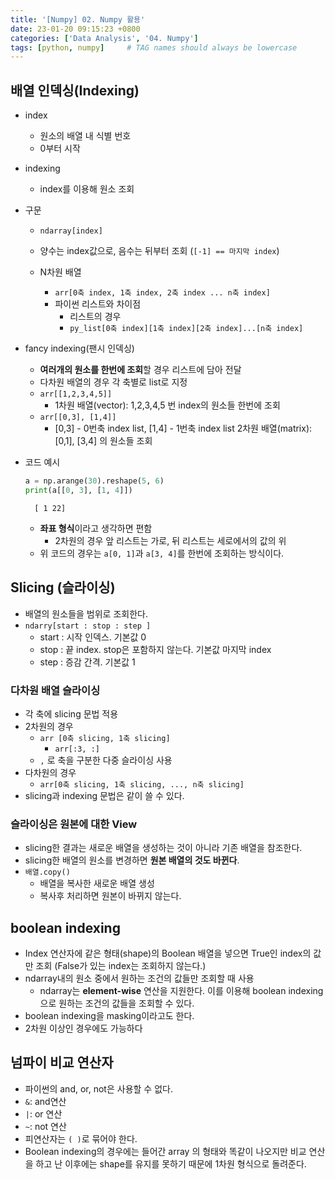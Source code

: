 ```yaml
---
title: '[Numpy] 02. Numpy 활용'
date: 23-01-20 09:15:23 +0800
categories: ['Data Analysis', '04. Numpy']
tags: [python, numpy]     # TAG names should always be lowercase
---
```


## 배열 인덱싱(Indexing)
- index
    - 원소의 배열 내 식별 번호
    - 0부터 시작
- indexing
    - index를 이용해 원소 조회
- 구문
    - `ndarray[index]`
    - 양수는 index값으로, 음수는 뒤부터 조회 (`[-1] == 마지막 index`)
        
    - N차원 배열
        - `arr[0축 index, 1축 index, 2축 index ... n축 index]`
        - 파이썬 리스트와 차이점
            - 리스트의 경우
            - `py_list[0축 index][1축 index][2축 index]...[n축 index]`

- fancy indexing(팬시 인덱싱)
    - **여러개의 원소를 한번에 조회**할 경우 리스트에 담아 전달
    - 다차원 배열의 경우 각 축별로 list로 지정
    - `arr[[1,2,3,4,5]]`
        - 1차원 배열(vector): 1,2,3,4,5 번 index의 원소들 한번에 조회
    - `arr[[0,3], [1,4]]`
        - [0,3] - 0번축 index list, [1,4] - 1번축 index list
2차원 배열(matrix): [0,1], [3,4] 의 원소들 조회
- 코드 예시
    ```python
    a = np.arange(30).reshape(5, 6)
    print(a[[0, 3], [1, 4]])
    ```

    

    
        [ 1 22]
            
        
    - **좌표 형식**이라고 생각하면 편함
        - 2차원의 경우 앞 리스트는 가로, 뒤 리스트는 세로에서의 값의 위
    - 위 코드의 경우는 `a[0, 1]`과 `a[3, 4]`를 한번에 조회하는 방식이다.

## Slicing (슬라이싱)

- 배열의 원소들을 범위로 조회한다.
- `ndarry[start : stop : step ]`
    - start : 시작 인덱스. 기본값 0
    - stop : 끝 index. stop은 포함하지 않는다. 기본값 마지막 index
    - step : 증감 간격. 기본값 1
### 다차원 배열 슬라이싱
- 각 축에 slicing 문법 적용
- 2차원의 경우
    - `arr [0축 slicing, 1축 slicing]`
        - `arr[:3, :]` 
    - `,` 로 축을 구분한 다중 슬라이싱 사용
- 다차원의 경우
    - `arr[0축 slicing, 1축 slicing, ..., n축 slicing]`
- slicing과 indexing 문법은 같이 쓸 수 있다.


### 슬라이싱은 원본에 대한 View
- slicing한 결과는 새로운 배열을 생성하는 것이 아니라 기존 배열을 참조한다.
- slicing한 배열의 원소를 변경하면 **원본 배열의 것도 바뀐다**.
- `배열.copy()`
    - 배열을 복사한 새로운 배열 생성
    - 복사후 처리하면 원본이 바뀌지 않는다.

## boolean indexing
- Index 연산자에 같은 형태(shape)의 Boolean 배열을 넣으면 True인 index의 값만 조회 (False가 있는 index는 조회하지 않는다.)
- ndarray내의 원소 중에서 원하는 조건의 값들만 조회할 때 사용
    - ndarray는 **element-wise** 연산을 지원한다. 이를 이용해 boolean indexing으로 원하는 조건의 값들을 조회할 수 있다.
- boolean indexing을 masking이라고도 한다.
- 2차원 이상인 경우에도 가능하다

## 넘파이 비교 연산자
- 파이썬의 and, or, not은 사용할 수 없다.
- `&`: and연산
- `|`: or 연산
- `~`: not 연산
- 피연산자는 `( )`로 묶어야 한다.
- Boolean indexing의 경우에는 들어간 array 의 형태와 똑같이 나오지만 비교 연산을 하고 난 이후에는 shape를 유지를 못하기 때문에 1차원 형식으로 돌려준다.


